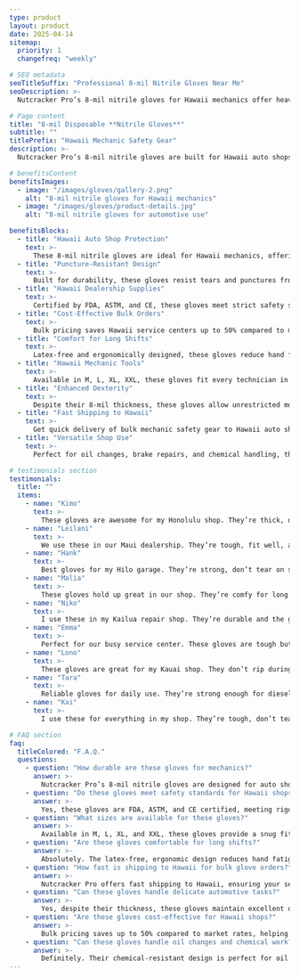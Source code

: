 ```yaml
---
type: product
layout: product
date: 2025-04-14
sitemap:
  priority: 1
  changefreq: "weekly"

# SEO metadata
seoTitleSuffix: "Professional 8-mil Nitrile Gloves Near Me"
seoDescription: >-
  Nutcracker Pro’s 8-mil nitrile gloves for Hawaii mechanics offer heavy-duty protection. FDA, ASTM, CE certified. Textured grip, puncture-resistant, in M, L, XL, XXL. Fast shipping to Hawaii auto shops.

# Page content
title: "8-mil Disposable **Nitrile Gloves**"
subtitle: ""
titlePrefix: "Hawaii Mechanic Safety Gear"
description: >-
  Nutcracker Pro’s 8-mil nitrile gloves are built for Hawaii auto shops. Heavy-duty, puncture-resistant, and FDA, ASTM, CE certified, they offer a textured grip for mechanics. Available in M, L, XL, XXL, these gloves ensure safety and comfort. Save up to 50% with bulk pricing and fast shipping to Hawaii service centers.

# benefitsContent
benefitsImages:
  - image: "/images/gloves/gallery-2.png"
    alt: "8-mil nitrile gloves for Hawaii mechanics"
  - image: "/images/gloves/product-details.jpg"
    alt: "8-mil nitrile gloves for automotive use"

benefitsBlocks:
  - title: "Hawaii Auto Shop Protection"
    text: >-
      These 8-mil nitrile gloves are ideal for Hawaii mechanics, offering heavy-duty protection against oil, grease, and chemicals. Textured grip ensures safe handling in busy auto shops.
  - title: "Puncture-Resistant Design"
    text: >-
      Built for durability, these gloves resist tears and punctures from sharp tools and parts, providing reliable protection for technicians in demanding automotive environments.
  - title: "Hawaii Dealership Supplies"
    text: >-
      Certified by FDA, ASTM, and CE, these gloves meet strict safety standards for Hawaii dealerships. Ensure compliance while keeping your team safe and productive.
  - title: "Cost-Effective Bulk Orders"
    text: >-
      Bulk pricing saves Hawaii service centers up to 50% compared to market rates. Stock up on professional-grade gloves without overspending, perfect for high-volume shops.
  - title: "Comfort for Long Shifts"
    text: >-
      Latex-free and ergonomically designed, these gloves reduce hand fatigue and allergies, ensuring mechanics can work comfortably during long automotive repair shifts.
  - title: "Hawaii Mechanic Tools"
    text: >-
      Available in M, L, XL, XXL, these gloves fit every technician in Hawaii repair shops, improving safety and precision when handling tools and components.
  - title: "Enhanced Dexterity"
    text: >-
      Despite their 8-mil thickness, these gloves allow unrestricted movement, letting mechanics handle small fasteners and delicate parts with ease in any shop setting.
  - title: "Fast Shipping to Hawaii"
    text: >-
      Get quick delivery of bulk mechanic safety gear to Hawaii auto shops. Nutcracker Pro ensures your service center stays stocked with reliable, high-performance gloves.
  - title: "Versatile Shop Use"
    text: >-
      Perfect for oil changes, brake repairs, and chemical handling, these gloves are a must-have for automotive workshops, offering protection and flexibility for daily tasks.

# testimonials section
testimonials:
  title: ""
  items:
    - name: "Kimo"
      text: >-
        These gloves are awesome for my Honolulu shop. They’re thick, don’t tear, and the grip is solid. I can handle greasy parts no problem. Great price for the quality!
    - name: "Leilani"
      text: >-
        We use these in our Maui dealership. They’re tough, fit well, and don’t rip during brake jobs. Bulk pricing saves us a ton. Fast shipping to Hawaii is a plus!
    - name: "Hank"
      text: >-
        Best gloves for my Hilo garage. They’re strong, don’t tear on sharp edges, and fit my hands perfect. I can do detailed work without slipping. Worth every penny.
    - name: "Malia"
      text: >-
        These gloves hold up great in our shop. They’re comfy for long shifts and don’t tear when I’m working with chemicals. No allergies either, which is awesome.
    - name: "Niko"
      text: >-
        I use these in my Kailua repair shop. They’re durable and the grip helps with oily tools. Fast delivery to Oahu keeps us stocked. I’m sticking with these gloves.
    - name: "Emma"
      text: >-
        Perfect for our busy service center. These gloves are tough but flexible, so I can handle small parts easily. They save us money and last through tough jobs.
    - name: "Lono"
      text: >-
        These gloves are great for my Kauai shop. They don’t rip during heavy jobs and fit snug. I can work on engines without worrying about tears. Solid product!
    - name: "Tara"
      text: >-
        Reliable gloves for daily use. They’re strong enough for diesel work and comfy for long hours. The textured grip makes handling tools a breeze in our shop.
    - name: "Kai"
      text: >-
        I use these for everything in my shop. They’re tough, don’t tear, and let me work on small bolts without slipping. Fast shipping keeps us ready for jobs.

# FAQ section
faq:
  titleColored: "F.A.Q."
  questions:
    - question: "How durable are these gloves for mechanics?"
      answer: >-
        Nutcracker Pro’s 8-mil nitrile gloves are designed for auto shops. Their puncture-resistant material withstands sharp tools, oil, and chemicals, ensuring long-lasting protection during tough automotive tasks.
    - question: "Do these gloves meet safety standards for Hawaii shops?"
      answer: >-
        Yes, these gloves are FDA, ASTM, and CE certified, meeting rigorous safety and quality standards. They’re trusted by dealerships and service centers for compliance and technician safety.
    - question: "What sizes are available for these gloves?"
      answer: >-
        Available in M, L, XL, and XXL, these gloves provide a snug fit for every technician. Proper sizing enhances comfort and safety for auto shop operations.
    - question: "Are these gloves comfortable for long shifts?"
      answer: >-
        Absolutely. The latex-free, ergonomic design reduces hand fatigue and prevents allergies, allowing mechanics to work comfortably during long repair sessions.
    - question: "How fast is shipping to Hawaii for bulk glove orders?"
      answer: >-
        Nutcracker Pro offers fast shipping to Hawaii, ensuring your service center remains stocked without downtime.
    - question: "Can these gloves handle delicate automotive tasks?"
      answer: >-
        Yes, despite their thickness, these gloves maintain excellent dexterity for handling small bolts and sensitive automotive components.
    - question: "Are these gloves cost-effective for Hawaii shops?"
      answer: >-
        Bulk pricing saves up to 50% compared to market rates, helping Hawaii shops maintain a steady supply of high-quality gloves without overspending.
    - question: "Can these gloves handle oil changes and chemical work?"
      answer: >-
        Definitely. Their chemical-resistant design is perfect for oil changes, brake jobs, and tasks involving solvents in automotive repair shops.
---
```

